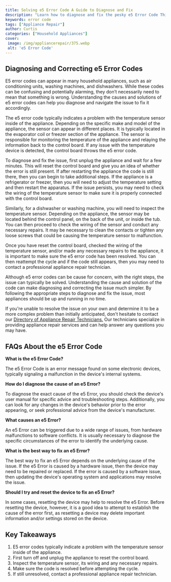 ```yaml
---
title: Solving e5 Error Code A Guide to Diagnose and Fix
description: "Learn how to diagnose and fix the pesky e5 Error Code This blog post offers tips and advice on what steps you can take when this error appears"
keywords: error code
tags: ["Appliance Repair"]
author: Curtis
categories: ["Household Appliances"]
cover: 
 image: /img/appliancerepair/375.webp
 alt: 'e5 Error Code'
---
```

## Diagnosing and Correcting e5 Error Codes 
E5 error codes can appear in many household appliances, such as air conditioning units, washing machines, and dishwashers. While these codes can be confusing and potentially alarming, they don’t necessarily need to mean that something is wrong. Understanding the causes and solutions of e5 error codes can help you diagnose and navigate the issue to fix it accordingly. 

The e5 error code typically indicates a problem with the temperature sensor inside of the appliance. Depending on the specific make and model of the appliance, the sensor can appear in different places. It is typically located in the evaporator coil or freezer section of the appliance. The sensor is responsible for monitoring the temperature of the appliance and relaying the information back to the control board. If any issue with the temperature device is detected, the control board throws the e5 error code. 

To diagnose and fix the issue, first unplug the appliance and wait for a few minutes. This will reset the control board and give you an idea of whether the error is still present. If after restarting the appliance the code is still there, then you can begin to take additional steps. If the appliance is a refrigerator or freezer, then you will need to adjust the temperature setting and then restart the apparatus. If the issue persists, you may need to check the wiring of the temperature sensor to make sure it is properly connected with the control board. 

Similarly, for a dishwasher or washing machine, you will need to inspect the temperature sensor. Depending on the appliance, the sensor may be located behind the control panel, on the back of the unit, or inside the tub. You can then proceed to check the wiring of the sensor and conduct any necessary repairs. It may be necessary to clean the contacts or tighten any loose screws that could be causing the temperature sensor to malfunction. 

Once you have reset the control board, checked the wiring of the temperature sensor, and/or made any necessary repairs to the appliance, it is important to make sure the e5 error code has been resolved. You can then reattempt the cycle and if the code still appears, then you may need to contact a professional appliance repair technician. 

Although e5 error codes can be cause for concern, with the right steps, the issue can typically be solved. Understanding the cause and solution of the code can make diagnosing and correcting the issue much simpler. By following the appropriate steps to diagnose and fix the issue, most appliances should be up and running in no time. 

If you're unable to resolve the issue on your own and determine it to be a more complex problem than initially anticipated, don't hesitate to contact our [Directory of Appliance Repair Technicians.](./pages/appliance-repair-technicians) Our technicians specialize in providing appliance repair services and can help answer any questions you may have.

## FAQs About the e5 Error Code

**What is the e5 Error Code?**

The e5 Error Code is an error message found on some electronic devices, typically signaling a malfunction in the device's internal systems.

**How do I diagnose the cause of an e5 Error?**

To diagnose the exact cause of the e5 Error, you should check the device's user manual for specific advice and troubleshooting steps. Additionally, you can look for any changes in the device's behavior prior to the error appearing, or seek professional advice from the device's manufacturer.

**What causes an e5 Error?**

An e5 Error can be triggered due to a wide range of issues, from hardware malfunctions to software conflicts. It is usually necessary to diagnose the specific circumstances of the error to identify the underlying cause.

**What is the best way to fix an e5 Error?**

The best way to fix an e5 Error depends on the underlying cause of the issue. If the e5 Error is caused by a hardware issue, then the device may need to be repaired or replaced. If the error is caused by a software issue, then updating the device's operating system and applications may resolve the issue.

**Should I try and reset the device to fix an e5 Error?**

In some cases, resetting the device may help to resolve the e5 Error. Before resetting the device, however, it is a good idea to attempt to establish the cause of the error first, as resetting a device may delete important information and/or settings stored on the device.

## Key Takeaways
1. E5 error codes typically indicate a problem with the temperature sensor inside of the appliance.
2. First turn off and unplug the appliance to reset the control board.
3. Inspect the temperature sensor, its wiring and any necessary repairs.
4. Make sure the code is resolved before attempting the cycle.
5. If still unresolved, contact a professional appliance repair technician.
